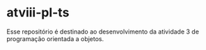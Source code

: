 # atviii-pl-ts
Esse repositório é destinado ao desenvolvimento da atividade 3 de programação orientada a objetos.
